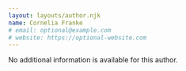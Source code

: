 ```yaml
---
layout: layouts/author.njk
name: Cornelia Franke
# email: optional@example.com
# website: https://optional-website.com
---
```

No additional information is available for this author.
